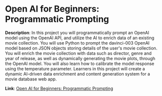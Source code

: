 # Open AI for Beginners: Programmatic Prompting

**Description**: In this project you will programmatically prompt an OpenAI model using the OpenAI API, and utilize the AI to enrich data of an existing movie collection. You will use Python to prompt the davinci-003 OpenAI model based on JSON objects storing details of the user's movie collection. You will enrich the movie collection with data such as director, genre and year of release, as well as dynamically generating the movie plots, through the OpenAI model. You will also learn how to calibrate the model response using the temperature parameter. Learners in this project will create a dynamic AI-driven data enrichment and content generation system for a movie database web app.

**Link**: [Open AI for Beginners: Programmatic Prompting](https://www.coursera.org/projects/open-ai-for-beginners-programmatic-prompting)
